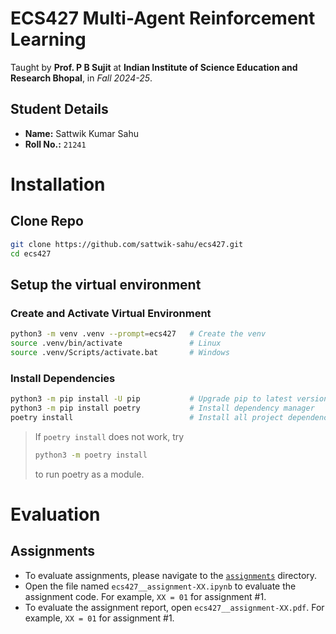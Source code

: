 # ECS427 Multi-Agent Reinforcement Learning

Taught by **Prof. P B Sujit** at **Indian Institute of Science Education and Research Bhopal**, in *Fall 2024-25*.

## Student Details

- **Name:** Sattwik Kumar Sahu
- **Roll No.:** `21241`

# Installation

## Clone Repo

```bash
git clone https://github.com/sattwik-sahu/ecs427.git
cd ecs427
```

## Setup the virtual environment

### Create and Activate Virtual Environment

```bash
python3 -m venv .venv --prompt=ecs427   # Create the venv
source .venv/bin/activate               # Linux
source .venv/Scripts/activate.bat       # Windows
```

### Install Dependencies

```bash
python3 -m pip install -U pip           # Upgrade pip to latest version
python3 -m pip install poetry           # Install dependency manager
poetry install                          # Install all project dependencies
```

> If `poetry install` does not work, try
> ```bash
> python3 -m poetry install
> ```
> to run poetry as a module.

# Evaluation

## Assignments

- To evaluate assignments, please navigate to the [`assignments`](https://github.com/MOONLABIISERB/marl-ecs-course/tree/sattwik_21241/assignments) directory.
- Open the file named `ecs427__assignment-XX.ipynb` to evaluate the assignment code. For example, `XX = 01` for assignment #1.
- To evaluate the assignment report, open `ecs427__assignment-XX.pdf`. For example, `XX = 01` for assignment #1.

